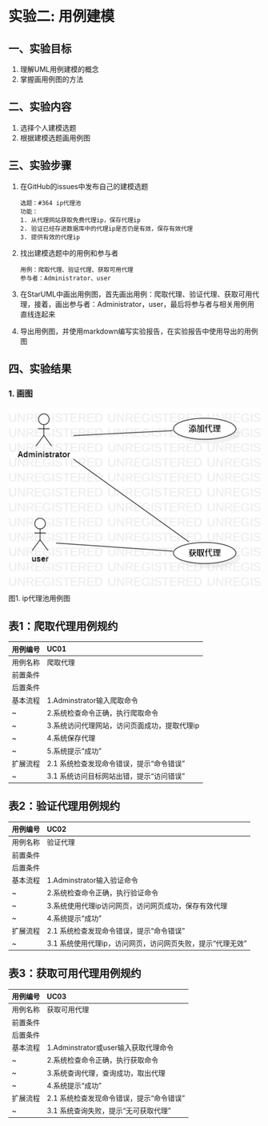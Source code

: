 # 实验二: 用例建模

## 一、实验目标

1. 理解UML用例建模的概念
2. 掌握画用例图的方法

## 二、实验内容

1. 选择个人建模选题
2. 根据建模选题画用例图

## 三、实验步骤

1. 在GitHub的issues中发布自己的建模选题

    ```
    选题：#364 ip代理池
    功能：
    1. 从代理网站获取免费代理ip，保存代理ip
    2. 验证已经存进数据库中的代理ip是否仍是有效，保存有效代理
    3. 提供有效的代理ip
    ```

2. 找出建模选题中的用例和参与者

    ```
    用例：爬取代理、验证代理、获取可用代理
    参与者：Administrator、user
    ```

3. 在StarUML中画出用例图，首先画出用例：爬取代理、验证代理、获取可用代理，接着，画出参与者：Administrator，user，最后将参与者与相关用例用直线连起来

4. 导出用例图，并使用markdown编写实验报告，在实验报告中使用导出的用例图

## 四、实验结果

### 1. 画图

![用例图](./Lab2_UseCaseDiagram.jpg)  
图1. ip代理池用例图

## 表1：爬取代理用例规约

用例编号  | UC01
-|:-
用例名称  | 爬取代理 
前置条件  |         
后置条件  |         
基本流程  | 1.Adminstrator输入爬取命令
~| 2.系统检查命令正确，执行爬取命令
~| 3.系统访问代理网站，访问页面成功，提取代理ip  
~| 4.系统保存代理 
~| 5.系统提示“成功”  
扩展流程  | 2.1 系统检查发现命令错误，提示“命令错误” 
~| 3.1 系统访问目标网站出错，提示“访问错误” 

## 表2：验证代理用例规约

用例编号  | UC02   
-|:-
用例名称  | 验证代理 
前置条件  |      
后置条件  |      
基本流程  | 1.Adminstrator输入验证命令
~| 2.系统检查命令正确，执行验证命令 
~| 3.系统使用代理ip访问网页，访问网页成功，保存有效代理
~| 4.系统提示“成功”
扩展流程  | 2.1 系统检查发现命令错误，提示“命令错误” 
~| 3.1 系统使用代理ip，访问网页，访问网页失败，提示“代理无效”


## 表3：获取可用代理用例规约  

用例编号  | UC03
-|:-
用例名称  | 获取可用代理  
前置条件  |       
后置条件  |         
基本流程  | 1.Adminstrator或user输入获取代理命令      
~| 2.系统检查命令正确，执行获取命令 
~| 3.系统查询代理，查询成功，取出代理 
~| 4.系统提示“成功”
扩展流程  | 2.1 系统检查发现命令错误，提示“命令错误”
~| 3.1  系统查询失败，提示“无可获取代理”  
